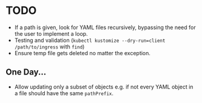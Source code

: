 # TODO

- If a path is given, look for YAML files recursively, bypassing the need for the user to implement a loop.
- Testing and validation (`kubectl kustomize --dry-run=client /path/to/ingress` with `find`)
- Ensure temp file gets deleted no matter the exception.

## One Day...

- Allow updating only a subset of objects e.g. if not every YAML object in a file should have the same `pathPrefix`.
